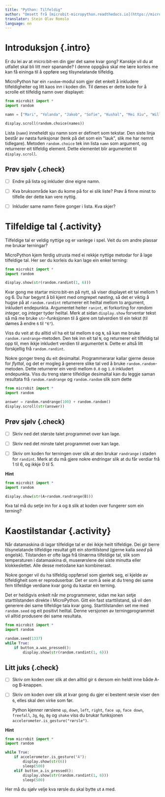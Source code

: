 ```yaml
---
title: "Python: Tilfeldig"
author: "Omsett frå [microbit-micropython.readthedocs.io](https://microbit-micropython.readthedocs.io/en/latest/tutorials/random.html)"
translator: Stein Olav Romslo
language: nn
---
```



# Introduksjon {.intro}

Er du lei av at micro:bit-en din gjer det same kvar gong? Kanskje vil du at
utfallet skal bli litt meir spanande? I denne oppgåva skal me lære korleis me
kan få eininga til å oppføre seg tilsynelatande tilfeldig.

MicroPython har ein `random`-modul som gjer det enkelt å inkludere
tilfeldigheiter og litt kaos inn i koden din. Til dømes er dette kode for å
scrolle eit tilfeldig namn over displayet:

```python
from microbit import *
import random

namn = ["Mari", "Yolanda", "Jakob", "Sofie", "Kushal", "Mei Xiu", "William" ]

display.scroll(random.choice(names))
```

Lista (`namn`) inneheldt sju namn som er definert som tekstar. Den siste linja
består av nøsta funksjonar (tenk på det som ein "lauk", slik me har nemnt
tidlegare). Metoden `random.choice` tek inn lista `namn` som argument, og
returnerer eit tilfeldig element. Dette elementet blir argumentet til
`display.scroll`.

## Prøv sjølv {.check}

- [ ] Endre på lista og inkluder dine eigne namn.

- [ ] Kva bruksområde kan du kome på for ei slik liste? Prøv å finne minst to
  tilfelle der dette kan vere nyttig.

- [ ] Inkluder same namn fleire gonger i lista. Kva skjer?


# Tilfeldige tal {.activity}

Tilfeldige tal er veldig nyttige og er vanlege i spel. Veit du om andre plassar
me brukar terningar?

MicroPython kjem ferdig utrusta med ei rekkje nyttige metodar for å lage
tilfeldige tal. Her ser du korleis du kan lage ein enkel terning:

```python
from microbit import *
import random

display.show(str(random.randint(1, 6)))
```

Kvar gong me startar micro:bit-en på nytt, så viser displayet eit tal mellom 1
og 6. Du har begynt å bli kjent med omgrepet *nøsting*, så det er viktig å hugse
på at `random.randint` returnerer eit heiltal mellom to argument, inkludert
endepunkta. Argumentet heiter `ranint`, ei forkorting for *random integer*, og
*integer* tyder heiltal. Merk at sidan `display.show` forventar tekst så må me
bruke `str`-funksjonen til å gjere om talverdien til ein tekst (til dømes å
endre `6` til `"6"`).

Viss du veit at du alltid vil ha eit tal mellom `0` og `N`, så kan me bruke
`random.randrange`-metoden. Den tek inn eit tal `N`, og returnerer eit tilfeldig
tal opp til, men ikkje inkludert verdien til argumentet `N`. Dette er altså litt
forskjellig frå `random.randint`.

Nokre gonger treng du eit desimaltal. Programmerarar kallar gjerne desse for
*flyttal*, og det er mogleg å generere slike tal ved å bruke
`random.random`-metoden. Dette returnerer ein verdi mellom `0.0` og `1.0`
inkludert endepunkta. Viss du treng større tilfeldige desimaltal kan du leggje
saman resultata frå `random.randrange` og `random.random` slik som dette

```python
from microbit import *
import random

answer = random.randrange(100) + random.random()
display.scroll(str(answer))
```

## Prøv sjølv {.check}

- [ ] Skriv ned det største talet programmet over kan lage.

- [ ] Skriv ned det minste talet programmet over kan lage.

- [ ] Skriv om koden for terningen over slik at den brukar `randrange` i staden
  for `randint`. Merk at du må gjere nokre endringar slik at du får verdiar frå
  1 til 6, og ikkje 0 til 5.

<toggle>
  <strong>Hint</strong>
  <hide>

```python
from microbit import *
import random

display.show(str(A+random.randrange(B)))
```

Kva tal må du setje inn for `A` og `B` slik at koden over fungerer som ein
terning?

</hide>
</toggle>


# Kaostilstandar {.activity}

Når datamaskina di lagar tilfeldige tal er dei ikkje heilt tilfeldige. Dei gir
berre tilsynelatande tilfeldige resultat gitt ein *starttilstand* (gjerne kalla
*seed* på engelsk). Tilstanden er ofte laga frå tilnærma tilfeldige tal, slik
som temperaturen i datamaskina di, muserørslene dei siste minutta eller
klokkeslettet. Alle desse metodane kan kombinerast.

Nokre gonger vil du ha tilfeldig oppførsel som gjentek seg, ei kjelde av
tilfeldigheit som er reproduserbar. Det er som å seie at du treng dei same fem
tilfeldige verdiane kvar gong du kastar ein terning.

Det er heldigvis enkelt når me programmerer, sidan me kan setje starttilstanden
direkte i MicroPython. Gitt ein fast starttilstand, så vil den generere dei same
tilfeldige tala kvar gong. Starttilstanden set me med `random.seed` og eit
positivt heiltal. Denne versjonen av terningprogrammet vil alltid produsere dei
same resultata.

```python
from microbit import *
import random

random.seed(1337)
while True:
    if button_a.was_pressed():
        display.show(str(random.randint(1, 6)))
```

## Litt juks {.check}

- [ ] Skriv om koden over slik at den alltid gir `6` dersom ein heldt inne både
  A- og B-knappen.

- [ ] Skriv om koden over slik at kvar gong du gjer ei bestemt rørsle viser den
  `6`, elles skal den virke som før.

  Python kjenner rørslene `up`, `down`, `left`, `right`, `face up`, `face down`,
  `freefall`, `3g`, `6g`, `8g` og `shake` viss du brukar funksjonen
  `accelerometer.is_gesture("rørsle")`.

<toggle>
  <strong>Hint</strong>
  <hide>

```python
from microbit import *
import random

while True:
    if accelerometer.is_gesture("A"):
        display.show(str(6))
        sleep(500)
    elif button_a.is_pressed():
        display.show(str(random.randint(1, 6)))
        sleep(500)
```

Her må du sjølv velje kva rørsle du skal bytte ut `A` med.

</hide>
</toggle>
